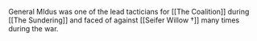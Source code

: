 General MIdus was one of the lead tacticians for [[The Coalition]] during [[The Sundering]] and faced of against [[Seifer Willow †]] many times during the war.